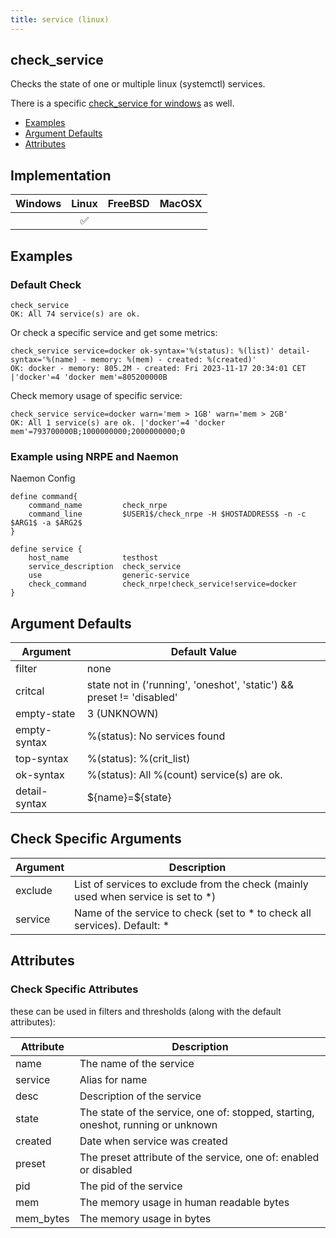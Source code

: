 ```yaml
---
title: service (linux)
---
```


## check_service

Checks the state of one or multiple linux (systemctl) services.

There is a specific [check_service for windows](check_service_windows) as well.

- [Examples](#examples)
- [Argument Defaults](#argument-defaults)
- [Attributes](#attributes)

## Implementation

| Windows | Linux              | FreeBSD | MacOSX |
|:-------:|:------------------:|:-------:|:------:|
|         | :white_check_mark: |         |        |

## Examples

### Default Check

    check_service
    OK: All 74 service(s) are ok.

Or check a specific service and get some metrics:

    check_service service=docker ok-syntax='%(status): %(list)' detail-syntax='%(name) - memory: %(mem) - created: %(created)'
    OK: docker - memory: 805.2M - created: Fri 2023-11-17 20:34:01 CET |'docker'=4 'docker mem'=805200000B

Check memory usage of specific service:

    check_service service=docker warn='mem > 1GB' warn='mem > 2GB'
    OK: All 1 service(s) are ok. |'docker'=4 'docker mem'=793700000B;1000000000;2000000000;0

### Example using NRPE and Naemon

Naemon Config

    define command{
        command_name         check_nrpe
        command_line         $USER1$/check_nrpe -H $HOSTADDRESS$ -n -c $ARG1$ -a $ARG2$
    }

    define service {
        host_name            testhost
        service_description  check_service
        use                  generic-service
        check_command        check_nrpe!check_service!service=docker
    }

## Argument Defaults

| Argument      | Default Value                                                         |
| ------------- | --------------------------------------------------------------------- |
| filter        | none                                                                  |
| critcal       | state not in ('running', 'oneshot', 'static') && preset != 'disabled' |
| empty-state   | 3 (UNKNOWN)                                                           |
| empty-syntax  | %(status): No services found                                          |
| top-syntax    | %(status): %(crit_list)                                               |
| ok-syntax     | %(status): All %(count) service(s) are ok.                            |
| detail-syntax | \${name}=\${state}                                                    |

## Check Specific Arguments

| Argument | Description                                                                        |
| -------- | ---------------------------------------------------------------------------------- |
| exclude  | List of services to exclude from the check (mainly used when service is set to \*) |
| service  | Name of the service to check (set to \* to check all services). Default: \*        |

## Attributes

### Check Specific Attributes

these can be used in filters and thresholds (along with the default attributes):

| Attribute | Description                                                                      |
| --------- | -------------------------------------------------------------------------------- |
| name      | The name of the service                                                          |
| service   | Alias for name                                                                   |
| desc      | Description of the service                                                       |
| state     | The state of the service, one of: stopped, starting, oneshot, running or unknown |
| created   | Date when service was created                                                    |
| preset    | The preset attribute of the service, one of: enabled or disabled                 |
| pid       | The pid of the service                                                           |
| mem       | The memory usage in human readable bytes                                         |
| mem_bytes | The memory usage in bytes                                                        |

